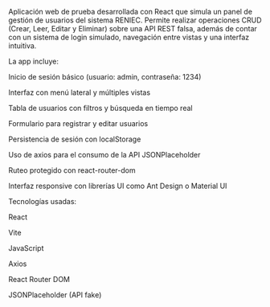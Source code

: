 Aplicación web de prueba desarrollada con React que simula un panel de gestión de usuarios del sistema RENIEC. Permite realizar operaciones CRUD (Crear, Leer, Editar y Eliminar) sobre una API REST falsa, además de contar con un sistema de login simulado, navegación entre vistas y una interfaz intuitiva.

La app incluye:

Inicio de sesión básico (usuario: admin, contraseña: 1234)

Interfaz con menú lateral y múltiples vistas

Tabla de usuarios con filtros y búsqueda en tiempo real

Formulario para registrar y editar usuarios

Persistencia de sesión con localStorage

Uso de axios para el consumo de la API JSONPlaceholder

Ruteo protegido con react-router-dom

Interfaz responsive con librerías UI como Ant Design o Material UI

Tecnologías usadas:

React

Vite

JavaScript

Axios

React Router DOM

JSONPlaceholder (API fake)
